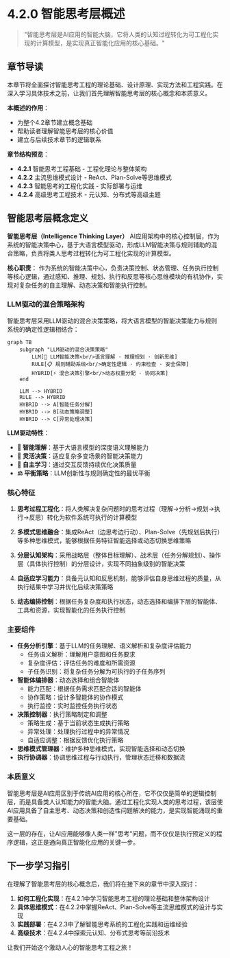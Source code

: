 # 4.2.0 智能思考层概述

> "智能思考层是AI应用的智能大脑，它将人类的认知过程转化为可工程化实现的计算模型，是实现真正智能化应用的核心基础。"

## 章节导读

本章节将全面探讨智能思考工程的理论基础、设计原理、实现方法和工程实践。在深入学习具体技术之前，让我们首先理解智能思考层的核心概念和本质意义。

**本概述的作用**：
- 为整个4.2章节建立概念基础
- 帮助读者理解智能思考层的核心价值
- 建立与后续技术章节的逻辑联系

**章节结构预览**：
- **4.2.1** 智能思考工程基础 - 工程化理论与整体架构
- **4.2.2** 主流思维模式设计 - ReAct、Plan-Solve等思维模式
- **4.2.3** 智能思考的工程化实践 - 实际部署与运维
- **4.2.4** 高级思考工程技术 - 元认知、分布式等高级主题

## 智能思考层概念定义

**智能思考层（Intelligence Thinking Layer）** AI应用架构中的核心控制层，作为系统的智能决策中心，基于大语言模型驱动，形成LLM智能决策与规则辅助的混合策略，负责将类人思考过程转化为可工程化实现的计算模型。

**核心职责**： 作为系统的智能决策中心，负责决策控制、状态管理、任务执行控制等核心逻辑，通过感知、推理、规划、执行和反思等核心思维模块的有机协作，实现对复杂任务的自主理解、动态决策和智能执行控制。


### LLM驱动的混合策略架构

智能思考层采用LLM驱动的混合决策策略，将大语言模型的智能决策能力与规则系统的确定性逻辑相结合：

```mermaid
graph TB
    subgraph "LLM驱动的混合决策策略"
        LLM[🤖 LLM智能决策<br/>语言理解 · 推理规划 · 创新思维]
        RULE[📋 规则辅助系统<br/>确定性逻辑 · 约束检查 · 安全保障]
        HYBRID[⚡ 混合决策引擎<br/>动态权重分配 · 协同决策]
    end
    
    LLM --> HYBRID
    RULE --> HYBRID
    HYBRID --> A[智能任务分解]
    HYBRID --> B[动态策略调整]
    HYBRID --> C[异常处理决策]
```

**LLM驱动特性**：
- **🧠 智能理解**：基于大语言模型的深度语义理解能力
- **🎯 灵活决策**：适应复杂多变场景的智能决策能力  
- **🔄 自主学习**：通过交互反馈持续优化决策质量
- **⚖️ 平衡策略**：LLM创新性与规则确定性的最优平衡

### 核心特征

1. **思考过程工程化**：将人类解决复杂问题时的思考过程（理解→分析→规划→执行→反思）转化为软件系统可执行的计算模型

2. **多模式思维融合**：集成ReAct（边思考边行动）、Plan-Solve（先规划后执行）等多种思维模式，能够根据任务特征智能选择或动态切换思维策略

3. **分层认知架构**：采用战略层（整体目标理解）、战术层（任务分解规划）、操作层（具体执行控制）的分层设计，实现不同抽象级别的智能决策

4. **自适应学习能力**：具备元认知和反思机制，能够评估自身思维过程的质量，从执行结果中学习并优化后续决策策略

5. **动态编排控制**：根据任务复杂度和执行状态，动态选择和编排下层的智能体、工具和资源，实现智能化的任务执行控制

### 主要组件

- **任务分析引擎**：基于LLM的任务理解、语义解析和复杂度评估能力
  - 任务语义解析：理解用户意图和任务要求
  - 复杂度评估：评估任务的难度和所需资源
  - 子任务识别：将复杂任务分解为可执行的子任务序列
- **智能体编排器**：动态选择和组合智能体
  - 能力匹配：根据任务需求匹配合适的智能体
  - 协作策略：设计多智能体的协作模式
  - 执行监控：实时监控任务执行状态
- **决策控制器**：执行策略制定和调整
  - 策略生成：基于当前状态生成执行策略
  - 异常处理：处理执行过程中的异常情况
  - 自适应调整：根据反馈优化执行策略
- **思维模式管理器**：维护多种思维模式，实现智能选择和动态切换
- **执行协调器**：协调思维过程与行动执行，管理状态迁移和数据流

### 本质意义

智能思考层是AI应用区别于传统AI应用的核心所在，它不仅仅是简单的逻辑控制层，而是具备类人认知能力的智能大脑。通过工程化实现人类的思考过程，该层使AI应用具备了自主思考、动态决策和创造性问题解决的能力，是实现智能涌现的重要基础。

这一层的存在，让AI应用能够像人类一样"思考"问题，而不仅仅是执行预定义的程序逻辑，这正是通向真正智能化应用的关键一步。

## 下一步学习指引

在理解了智能思考层的核心概念后，我们将在接下来的章节中深入探讨：

1. **如何工程化实现**：在4.2.1中学习智能思考工程的理论基础和整体架构设计
2. **具体思维模式**：在4.2.2中掌握ReAct、Plan-Solve等主流思维模式的设计与实现
3. **实践部署**：在4.2.3中了解智能思考系统的工程化实践和运维经验
4. **高级技术**：在4.2.4中探索元认知、分布式思考等前沿技术

让我们开始这个激动人心的智能思考工程之旅！